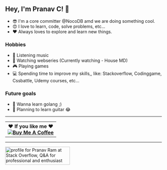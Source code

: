 ## Hey, I'm Pranav C! 👋

- 😎  I'm a core committer @NocoDB amd we are doing something cool.
- 😍  I love to learn, code, solve problems, etc...
- ♥️  Always loves to explore and learn new things.

### Hobbies

- 🎵  Listening music
- 🎦  Watching webseries (Currently watching - House MD)
- 🎮  Playing games
- 💻  Spending time to improve my skills,, like: Stackoverflow, Codinggame, Cssbattle, Udemy courses, etc...

### Future goals

- 🥅  Wanna learn golang ;)
- 🎸  Planning to learn guitar 😂

<!--#A Heartbroken Boy..............-->


----

<table><tr><th>♥️ If you like me ♥️ <br><a href="http://buymeacoff.ee/pranavc"><img src="https://www.buymeacoffee.com/assets/img/custom_images/orange_img.png" alt="Buy Me A Coffee"><a></th></tr><table>


----

 <a href="https://stackoverflow.com/users/3037257/pranav-ram">
<img src="https://stackoverflow.com/users/flair/3037257.png?theme=dark" width="208" height="58" alt="profile for Pranav Ram at Stack Overflow, Q&A for professional and enthusiast programmers" title="profile for Pranav Ram at Stack Overflow, Q&A for professional and enthusiast programmers">
</a> 
